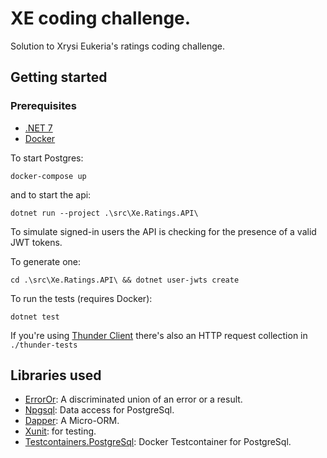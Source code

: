 # XE coding challenge.

Solution to Xrysi Eukeria's ratings coding challenge.

## Getting started

### Prerequisites

- [.NET 7](https://dotnet.microsoft.com/en-us/download)
- [Docker](https://www.docker.com/products/docker-desktop/)

To start Postgres:

```
docker-compose up
```
and to start the api:

```
dotnet run --project .\src\Xe.Ratings.API\
```

To simulate signed-in users the API is checking for the presence of a valid JWT tokens.

To generate one:

```
cd .\src\Xe.Ratings.API\ && dotnet user-jwts create
```

To run the tests (requires Docker):

```
dotnet test
```
If you're using [Thunder Client](https://www.thunderclient.com/) there's also an HTTP request collection in `./thunder-tests`

## Libraries used

- [ErrorOr](https://www.nuget.org/packages/ErrorOr): A discriminated union of an error or a result.
- [Npgsql](https://www.nuget.org/packages/Npgsql/7.0.4): Data access for PostgreSql.
- [Dapper](https://www.nuget.org/packages/Dapper): A Micro-ORM.
- [Xunit](https://www.nuget.org/packages/xunit/2.5.0-pre.26): for testing.
- [Testcontainers.PostgreSql](https://www.nuget.org/packages/Testcontainers.PostgreSql): Docker Testcontainer for PostgreSql.